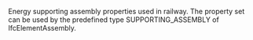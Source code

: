 Energy supporting assembly properties used in railway. The property set can be used by the predefined type SUPPORTING_ASSEMBLY of IfcElementAssembly.

<!-- end of short definition -->

